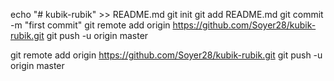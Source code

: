 echo "# kubik-rubik" >> README.md
git init
git add README.md
git commit -m "first commit"
git remote add origin https://github.com/Soyer28/kubik-rubik.git
git push -u origin master

git remote add origin https://github.com/Soyer28/kubik-rubik.git
git push -u origin master
